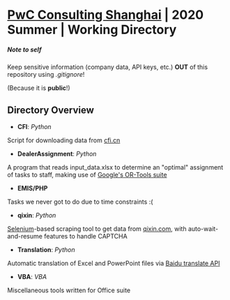 # [PwC Consulting Shanghai](https://www.pwccn.com/en/services/consulting.html) | 2020 Summer | Working Directory

##### Note to self
Keep sensitive information (company data, API keys, etc.) **OUT** of this repository using *.gitignore*!

(Because it is **public**!)

## Directory Overview

* **CFI**: *Python*

Script for downloading data from [cfi.cn](http://www.cfi.cn)
* **DealerAssignment**: *Python*

A program that reads input_data.xlsx to determine an "optimal" assignment of tasks to staff, making use of [Google's OR-Tools suite](https://developers.google.com/optimization)
* **EMIS/PHP**

Tasks we never got to do due to time constraints :(
* **qixin**: *Python*

[Selenium](https://anaconda.org/conda-forge/selenium)-based scraping tool to get data from [qixin.com](https://www.qixin.com/), with auto-wait-and-resume features to handle CAPTCHA
* **Translation**: *Python*

Automatic translation of Excel and PowerPoint files via [Baidu translate API](https://fanyi-api.baidu.com/)
* **VBA**: *VBA*

Miscellaneous tools written for Office suite

